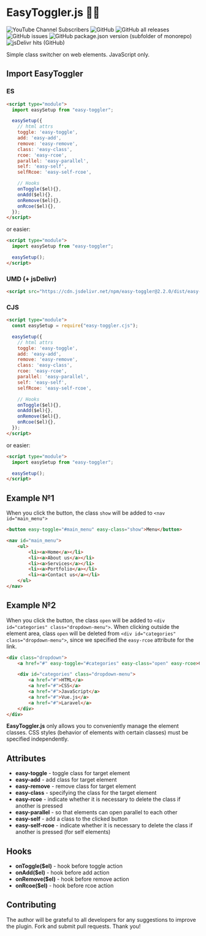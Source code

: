 # EasyToggler.js 🔗🚀
![YouTube Channel Subscribers](https://img.shields.io/youtube/channel/subscribers/UCj5-dlnKYZ7O2HIYgP8urqw?style=flat)
![GitHub](https://img.shields.io/github/license/rah-emil/easy-toggler)
![GitHub all releases](https://img.shields.io/github/downloads/rah-emil/easy-toggler/total)
![GitHub issues](https://img.shields.io/github/issues/rah-emil/easy-toggler)
![GitHub package.json version (subfolder of monorepo)](https://img.shields.io/github/package-json/v/rah-emil/easy-toggler)
![jsDelivr hits (GitHub)](https://img.shields.io/jsdelivr/gh/hm/rah-emil/easy-toggler)

Simple class switcher on web elements. JavaScript only.

## Import EasyToggler
### ES
```html
<script type="module">
  import easySetup from "easy-toggler";

  easySetup({
    // html attrs
    toggle: 'easy-toggle',
    add: 'easy-add',
    remove: 'easy-remove',
    class: 'easy-class',
    rcoe: 'easy-rcoe',
    parallel: 'easy-parallel',
    self: 'easy-self',
    selfRcoe: 'easy-self-rcoe',

    // Hooks
    onToggle($el){},
    onAdd($el){},
    onRemove($el){},
    onRcoe($el){},
  });
</script>
```
or easier:
```html
<script type="module">
  import easySetup from "easy-toggler";

  easySetup();
</script>
```

### UMD (+ jsDelivr)
```html
<script src="https://cdn.jsdelivr.net/npm/easy-toggler@2.2.0/dist/easy-toggler.min.js"></script>
```
### CJS
```html
<script type="module">
  const easySetup = require("easy-toggler.cjs");

  easySetup({
    // html attrs
    toggle: 'easy-toggle',
    add: 'easy-add',
    remove: 'easy-remove',
    class: 'easy-class',
    rcoe: 'easy-rcoe',
    parallel: 'easy-parallel',
    self: 'easy-self',
    selfRcoe: 'easy-self-rcoe',

    // Hooks
    onToggle($el){},
    onAdd($el){},
    onRemove($el){},
    onRcoe($el){},
  });
</script>
```
or easier:
```html
<script type="module">
  import easySetup from "easy-toggler";

  easySetup();
</script>
```

## Example №1
When you click the button, the class ```show``` will be added to ```<nav id="main_menu">```
```html
<button easy-toggle="#main_menu" easy-class="show">Menu</button>

<nav id="main_menu">
    <ul>
        <li><a>Home</a></li>
        <li><a>About us</a></li>
        <li><a>Services</a></li>
        <li><a>Portfolio</a></li>
        <li><a>Contact us</a></li>
    </ul>
</nav>
```

## Example №2
When you click the button, the class  ```open``` will be added to ```<div id="categories" class="dropdown-menu">```. When clicking outside the element area, class ```open``` will be deleted from ```<div id="categories" class="dropdown-menu">```, since we specified the  ```easy-rcoe``` attribute for the link.
```html
<div class="dropdown">
    <a href="#" easy-toggle="#categories" easy-class="open" easy-rcoe>Categories</a>

    <div id="categories" class="dropdown-menu">
        <a href="#">HTML</a>
        <a href="#">CSS</a>
        <a href="#">JavaScript</a>
        <a href="#">Vue.js</a>
        <a href="#">Laravel</a>
    </div>
</div>
```

**EasyToggler.js** only allows you to conveniently manage the element classes. CSS styles (behavior of elements with certain classes) must be specified independently.

## Attributes
- **easy-toggle** - toggle class for target element
- **easy-add** - add class for target element
- **easy-remove** - remove class for target element
- **easy-class** - specifying the class for the target element
- **easy-rcoe** - indicate whether it is necessary to delete the class if another is pressed
- **easy-parallel** - so that elements can open parallel to each other
- **easy-self** - add a class to the clicked button
- **easy-self-rcoe** - indicate whether it is necessary to delete the class if another is pressed (for self elements)


## Hooks
- **onToggle($el)** - hook before toggle action
- **onAdd($el)** - hook before add action
- **onRemove($el)** - hook before remove action
- **onRcoe($el)** - hook before rcoe action

## Contributing
The author will be grateful to all developers for any suggestions to improve the plugin. Fork and submit pull requests. Thank you!

